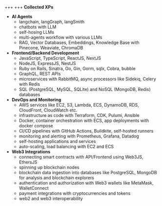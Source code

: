 +++
+++
**Collected XPs**
- **AI Agents**
    - langchain, langGraph, langSmith
    - chatbots with LLM
    - self-hosing LLMs
    - multi-agents workflow with various LLMs
    - RAG, Vector Databases, Embeddings, Knowledge Base with Pinecone, Weaviate, ChromaDB
- **Frontend/Backend Development**
    - JavaScript, TypeScript, ReactJS, NextJS
    - NodeJS, ExpressJS, NestJS
    - Ruby on Rails, Sinatra, Go, Gin, Gorm, sqlx, Cobra, bubble
    - GraphQL, REST APIs
    - microservices with RabbitMQ, async processors like Sidekiq, Celery with Redis
    - SQL (PostgreSQL, MySQL, SQLite) and NoSQL (MongoDB, Redis) databases
- **DevOps and Monitoring**
    - AWS services like EC2, S3, Lambda, ECS, DynamoDB, RDS, CloudFront, CloudWatch etc.
    - infrastructure as code with Terraform, CDK, Pulumi, Ansible
    - Docker, container orchestration with ECS, app deployments with docker compose
    - CI/CD pipelines with GitHub Actions, Buildkite, self-hosted runners
    - monitoring and alerting with Prometheus, Grafana, Datadog
    - self-hosting applications and services
    - auto-scaling, load balancing with EC2 and ECS
- **Web3 Integrations**
    - connecting smart contracts with API/Frontend using Web3JS, EthersJS
    - spinning up blockchain nodes
    - blockchain data ingestion into databases like PostgreSQL, MongoDB for analysis and blockchain explorers
    - authentication and authorization with Web3 wallets like MetaMask, WalletConnect
    - payment integrations with cryptocurrencies and tokens
    - web2 and web3 interoperability
